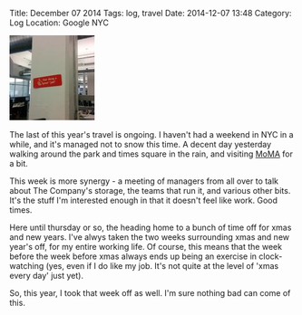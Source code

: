 Title: December 07 2014
Tags: log, travel
Date: 2014-12-07 13:48 
Category: Log 
Location: Google NYC
 
<a href="/images/20141207-goodjob.jpg">![Image](/images/thumbs/thumbnail_square/20141207-goodjob.jpg)</a>
 
The last of this year's travel is ongoing. I haven't had a weekend in NYC in a while, and it's managed not to snow this time. A decent day yesterday walking around the park and times square in the rain, and visiting [MoMA] for a bit.

This week is more synergy - a meeting of managers from all over to talk about The Company's storage, the teams that run it, and various other bits. It's the stuff I'm interested enough in that it doesn't feel like work. Good times.

Here until thursday or so, the heading home to a bunch of time off for xmas and new years. I've alwys taken the two weeks surrounding xmas and new year's off, for my entire working life. Of course, this means that the week before the week before xmas always ends up being an exercise in clock-watching (yes, even if I do like my job. It's not quite at the level of 'xmas every day' just yet).

So, this year, I took that week off as well. I'm sure nothing bad can come of this.


  [MoMA]: http://www.moma.org/
